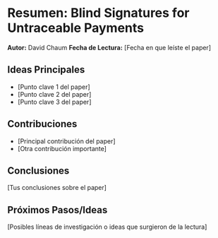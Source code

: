 # Resumen: Blind Signatures for Untraceable Payments

**Autor:** David Chaum
**Fecha de Lectura:** [Fecha en que leíste el paper]

## Ideas Principales

* [Punto clave 1 del paper]
* [Punto clave 2 del paper]
* [Punto clave 3 del paper]

## Contribuciones

* [Principal contribución del paper]
* [Otra contribución importante]

## Conclusiones

[Tus conclusiones sobre el paper]

## Próximos Pasos/Ideas

[Posibles líneas de investigación o ideas que surgieron de la lectura]

